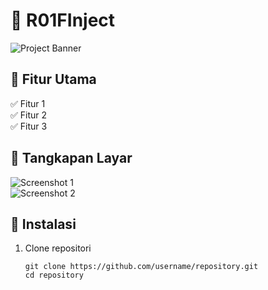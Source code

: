 # 🚀 **R01FInject**  

![Project Banner](https://via.placeholder.com/1200x400?text=Project+Banner)  

## 🌟 **Fitur Utama**
✅ Fitur 1  
✅ Fitur 2  
✅ Fitur 3  

## 📸 **Tangkapan Layar**
![Screenshot 1](https://via.placeholder.com/800x400?text=Screenshot+1)  
![Screenshot 2](https://via.placeholder.com/800x400?text=Screenshot+2)  

## 🔧 **Instalasi**
1. Clone repositori  
   ```linux
   git clone https://github.com/username/repository.git
   cd repository
